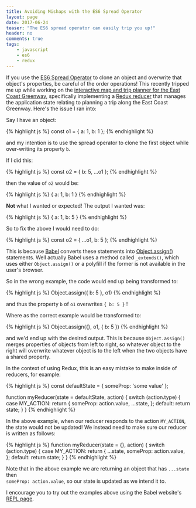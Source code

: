 ```yaml
---
title: Avoiding Mishaps with the ES6 Spread Operator
layout: page
date: 2017-06-24
teaser: "The ES6 spread operator can easily trip you up!"
header: no
comments: true
tags:
    - javascript
    - es6
    - redux
---
```

If you use the [ES6 Spread Operator](https://developer.mozilla.org/en-US/docs/Web/JavaScript/Reference/Operators/Spread_operator) to clone an object and overwrite that object's properties, be careful of the order operations! This recently tripped me up while working on the [interactive map and trip planner for the East Coast Greenway](https://github.com/EastCoastGreenwayAlliance/ecg-map), specifically implementing a [Redux reducer](http://redux.js.org/docs/basics/Reducers.html) that manages the application state relating to planning a trip along the East Coast Greenway. Here's the issue I ran into:

Say I have an object:

{% highlight js %}
const o1 = {
  a: 1,
  b: 1
};
{% endhighlight %}

and my intention is to use the spread operator to clone the first object while over-writing its property `b`.

If I did this:

{% highlight js %}
const o2 = {
  b: 5,
  ...o1
};
{% endhighlight %}

then the value of `o2` would be:

{% highlight js %}
{
  a: 1,
  b: 1
}
{% endhighlight %}

**Not** what I wanted or expected! The output I wanted was:

{% highlight js %}
{
  a: 1,
  b: 5
}
{% endhighlight %}

So to fix the above I would need to do:

{% highlight js %}
const o2 = {
  ...o1,
  b: 5
};
{% endhighlight %}

This is because [Babel](https://babeljs.io/) converts these statements into [Object.assign()](https://developer.mozilla.org/en-US/docs/Web/JavaScript/Reference/Global_Objects/Object/assign) statements. Well actually Babel uses a method called `_extends()`, which uses either `Object.assign()` or a polyfill if the former is not available in the user's browser.

So in the wrong example, the code would end up being transformed to:

{% highlight js %}
Object.assign({ b: 5 }, o1)
{% endhighlight %}

and thus the property `b` of `o1` overwrites `{ b: 5 }` !

Where as the correct example would be transformed to:

{% highlight js %}
Object.assign({}, o1, { b: 5 })
{% endhighlight %}

and we'd end up with the desired output. This is because `Object.assign()` merges properties of objects from left to right, so whatever object to the right will overwrite whatever object is to the left when the two objects have a shared property.

In the context of using Redux, this is an easy mistake to make inside of reducers, for example:

{% highlight js %}
const defaultState = {
  someProp: 'some value'
};

function myReducer(state = defaultState, action) {
  switch (action.type) {
    case MY_ACTION:
      return {
        someProp: action.value,
        ...state,
      };
    default:
      return state;
  }
}
{% endhighlight %}

In the above example, when our reducer responds to the action `MY_ACTION`, the state would not be updated! We instead need to make sure our reducer is written as follows:

{% highlight js %}
function myReducer(state = {}, action) {
  switch (action.type) {
    case MY_ACTION:
      return {
        ...state,
        someProp: action.value,        
      };
    default:
      return state;
  }
}
{% endhighlight %}

Note that in the above example we are returning an object that has `...state` then  
`someProp: action.value`, so our state is updated as we intend it to.

I encourage you to try out the examples above using the Babel website's [REPL page](https://babeljs.io/repl/).
